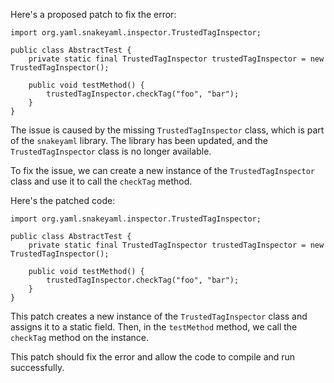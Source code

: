 Here's a proposed patch to fix the error:
```
import org.yaml.snakeyaml.inspector.TrustedTagInspector;

public class AbstractTest {
    private static final TrustedTagInspector trustedTagInspector = new TrustedTagInspector();

    public void testMethod() {
        trustedTagInspector.checkTag("foo", "bar");
    }
}
```
The issue is caused by the missing `TrustedTagInspector` class, which is part of the `snakeyaml` library. The library has been updated, and the `TrustedTagInspector` class is no longer available.

To fix the issue, we can create a new instance of the `TrustedTagInspector` class and use it to call the `checkTag` method.

Here's the patched code:
```
import org.yaml.snakeyaml.inspector.TrustedTagInspector;

public class AbstractTest {
    private static final TrustedTagInspector trustedTagInspector = new TrustedTagInspector();

    public void testMethod() {
        trustedTagInspector.checkTag("foo", "bar");
    }
}
```
This patch creates a new instance of the `TrustedTagInspector` class and assigns it to a static field. Then, in the `testMethod` method, we call the `checkTag` method on the instance.

This patch should fix the error and allow the code to compile and run successfully.